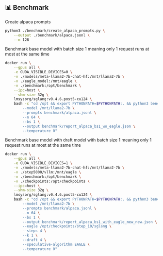 ## 📊 Benchmark

Create alpaca prompts

```bash
python3 ./benchmark/create_alpaca_prompts.py \
    --output ./benchmark/alpaca.jsonl \
    --n 128
```

Benchmark base model with batch size 1 meaning only 1 request runs at most at the same time

```bash
docker run \
    --gpus all \
    -e CUDA_VISIBLE_DEVICES=0 \
    -v ./models/meta-llama2-7b-chat-hf:/mnt/llama2-7b \
    -v ./eagle_model:/mnt/eagle \
    -v ./benchmark:/opt/benchmark \
    --ipc=host \
    --shm-size 32g \
    lmsysorg/sglang:v0.4.6.post5-cu124 \
    bash -c "cd /opt && export PYTHONPATH=$PYTHONPATH:. && python3 benchmark/benchmark.py \
        --model /mnt/llama2-7b \
        --prompts benchmark/alpaca.jsonl \
        --n 64 \
        --bs 1 \
        --output benchmark/report_alpaca_bs1_wo_eagle.json \
        --temperature 0"
```

Benchmark base model with draft model with batch size 1 meaning only 1 request runs at most at the same time

```bash
docker run \
    --gpus all \
    -e CUDA_VISIBLE_DEVICES=1 \
    -v ./models/meta-llama2-7b-chat-hf:/mnt/llama2-7b \
    -v ./step5000/vllm:/mnt/eagle \
    -v ./benchmark:/opt/benchmark \
    -v ./checkpoints:/opt/checkpoints \
    --ipc=host \
    --shm-size 32g \
    lmsysorg/sglang:v0.4.6.post5-cu124 \
    bash -c "cd /opt && export PYTHONPATH=$PYTHONPATH:. && python3 benchmark/benchmark.py \
        --model /mnt/llama2-7b \
        --prompts benchmark/alpaca.jsonl \
        --n 64 \
        --bs 1 \
        --output benchmark/report_alpaca_bs1_with_eagle_new_new.json \
        --eagle /opt/checkpoints/step_10/sglang \
        --steps 4 \
        --k 1 \
        --draft 4 \
        --speculative-algorithm EAGLE \
        --temperature 0"
```

